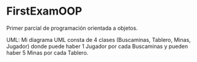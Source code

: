 # FirstExamOOP
Primer parcial de programación orientada a objetos.

UML:
Mi diagrama UML consta de 4 clases (Buscaminas, Tablero, Minas, Jugador) 
donde puede haber 1 Jugador por cada Buscaminas y pueden haber 5 Minas
por cada Tablero.